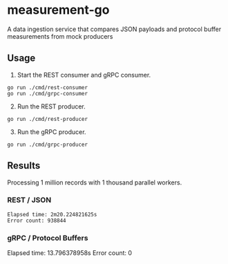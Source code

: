 # measurement-go
A data ingestion service that compares JSON payloads and protocol buffer measurements from mock producers

## Usage

1. Start the REST consumer and gRPC consumer.

```
go run ./cmd/rest-consumer
go run ./cmd/grpc-consumer
```

2. Run the REST producer.

```
go run ./cmd/rest-producer
```

3. Run the gRPC producer.

```
go run ./cmd/grpc-producer
```

## Results

Processing 1 million records with 1 thousand parallel workers.

### REST / JSON

```
Elapsed time: 2m20.224821625s
Error count: 938844
```

### gRPC / Protocol Buffers

Elapsed time: 13.796378958s
Error count: 0
